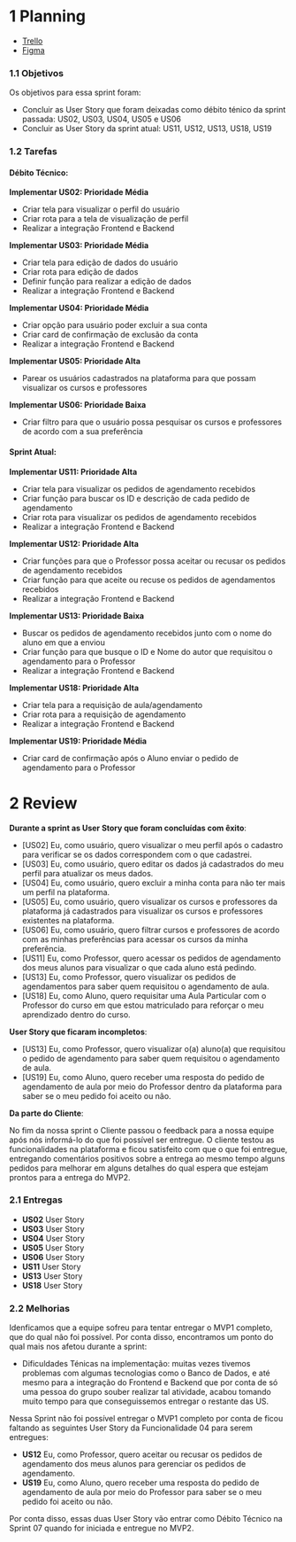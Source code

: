 # 1 Planning

- [Trello](https://trello.com/b/KqnlhBTh/kanban-quadro-modelo)
- [Figma](https://www.figma.com/file/50Nh7t2RpgmlKLskJfMJsf/IStudent?node-id=0%3A1)

### 1.1 Objetivos

Os objetivos para essa sprint foram:

- Concluir as User Story que foram deixadas como débito ténico da sprint passada: US02, US03, US04, US05 e US06
- Concluir as User Story da sprint atual: US11, US12, US13, US18, US19

### 1.2 Tarefas

#### Débito Técnico:

**Implementar US02: Prioridade Média**

- Criar tela para visualizar o perfil do usuário
- Criar rota para a tela de visualização de perfil
- Realizar a integração Frontend e Backend

**Implementar US03: Prioridade Média**

- Criar tela para edição de dados do usuário
- Criar rota para edição de dados
- Definir função para realizar a edição de dados
- Realizar a integração Frontend e Backend

**Implementar US04: Prioridade Média**

- Criar opção para usuário poder excluir a sua conta
- Criar card de confirmação de exclusão da conta
- Realizar a integração Frontend e Backend

**Implementar US05: Prioridade Alta**

- Parear os usuários cadastrados na plataforma para que possam visualizar os cursos e professores

**Implementar US06: Prioridade Baixa**

- Criar filtro para que o usuário possa pesquisar os cursos e professores de acordo com a sua preferência

#### Sprint Atual:

**Implementar US11: Prioridade Alta**

- Criar tela para visualizar os pedidos de agendamento recebidos
- Criar função para buscar os ID e descrição de cada pedido de agendamento
- Criar rota para visualizar os pedidos de agendamento recebidos
- Realizar a integração Frontend e Backend

**Implementar US12: Prioridade Alta**

- Criar funções para que o Professor possa aceitar ou recusar os pedidos de agendamento recebidos
- Criar função para que aceite ou recuse os pedidos de agendamentos recebidos
- Realizar a integração Frontend e Backend

**Implementar US13: Prioridade Baixa**

- Buscar os pedidos de agendamento recebidos junto com o nome do aluno em que a enviou
- Criar função para que busque o ID e Nome do autor que requisitou o agendamento para o Professor
- Realizar a integração Frontend e Backend

**Implementar US18: Prioridade Alta**

- Criar tela para a requisição de aula/agendamento
- Criar rota para a requisição de agendamento
- Realizar a integração Frontend e Backend

**Implementar US19: Prioridade Média**

- Criar card de confirmação após o Aluno enviar o pedido de agendamento para o Professor

# 2 Review

**Durante a sprint as User Story que foram concluídas com êxito**:

- [US02] Eu, como usuário, quero visualizar o meu perfil após o cadastro para verificar se os dados correspondem com o que cadastrei.
- [US03] Eu, como usuário, quero editar os dados já cadastrados do meu perfil para atualizar os meus dados.
- [US04] Eu, como usuário, quero excluir a minha conta para não ter mais um perfil na plataforma.
- [US05] Eu, como usuário, quero visualizar os cursos e professores da plataforma já cadastrados para visualizar os cursos e professores existentes na plataforma.
- [US06] Eu, como usuário, quero filtrar cursos e professores de acordo com as minhas preferências para acessar os cursos da minha preferência.
- [US11] Eu, como Professor, quero acessar os pedidos de agendamento dos meus alunos para visualizar o que cada aluno está pedindo.
- [US13] Eu, como Professor, quero visualizar os pedidos de agendamentos para saber quem requisitou o agendamento de aula.
- [US18] Eu, como Aluno, quero requisitar uma Aula Particular com o Professor do curso em que estou matriculado para reforçar o meu aprendizado dentro do curso.

**User Story que ficaram incompletos**:

- [US13] Eu, como Professor, quero visualizar o(a) aluno(a) que requisitou o pedido de agendamento para saber quem requisitou o agendamento de aula.
- [US19] Eu, como Aluno, quero receber uma resposta do pedido de agendamento de aula por meio do Professor dentro da plataforma para saber se o meu pedido foi aceito ou não.

**Da parte do Cliente**:

No fim da nossa sprint o Cliente passou o feedback para a nossa equipe após nós informá-lo do que foi possível ser entregue. O cliente testou as funcionalidades na plataforma e ficou satisfeito com que o que foi entregue, entregando comentários positivos sobre a entrega ao mesmo tempo alguns pedidos para melhorar em alguns detalhes do qual espera que estejam prontos para a entrega do MVP2.

### 2.1 Entregas

- **US02** User Story
- **US03** User Story
- **US04** User Story
- **US05** User Story
- **US06** User Story
- **US11** User Story
- **US13** User Story
- **US18** User Story

### 2.2 Melhorias

Idenficamos que a equipe sofreu para tentar entregar o MVP1 completo, que do qual não foi possível. Por conta disso, encontramos um ponto do qual mais nos afetou durante a sprint:

- Dificuldades Ténicas na implementação: muitas vezes tivemos problemas com algumas tecnologias como o Banco de Dados, e até mesmo para a integração do Frontend e Backend que por conta de só uma pessoa do grupo souber realizar tal atividade, acabou tomando muito tempo para que conseguissemos entregar o restante das US.

Nessa Sprint não foi possível entregar o MVP1 completo por conta de ficou faltando as seguintes User Story da Funcionalidade 04 para serem entregues:

- **US12** Eu, como Professor, quero aceitar ou recusar os pedidos de agendamento dos meus alunos para gerenciar os pedidos de agendamento.
- **US19** Eu, como Aluno, quero receber uma resposta do pedido de agendamento de aula por meio do Professor para saber se o meu pedido foi aceito ou não.

Por conta disso, essas duas User Story vão entrar como Débito Técnico na Sprint 07 quando for iniciada e entregue no MVP2.
